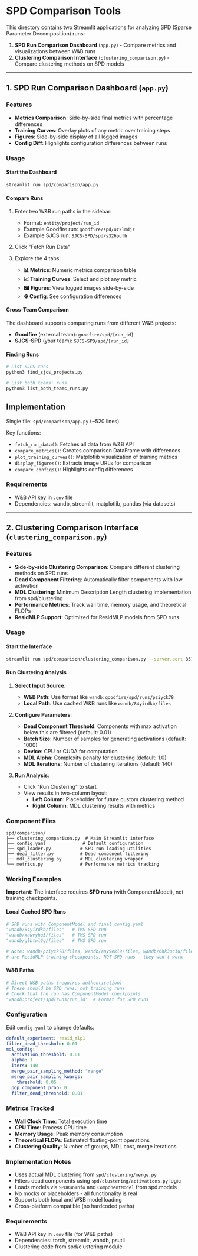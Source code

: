 # SPD Comparison Tools

This directory contains two Streamlit applications for analyzing SPD (Sparse Parameter Decomposition) runs:

1. **SPD Run Comparison Dashboard** (`app.py`) - Compare metrics and visualizations between W&B runs
2. **Clustering Comparison Interface** (`clustering_comparison.py`) - Compare clustering methods on SPD models

---

## 1. SPD Run Comparison Dashboard (`app.py`)

### Features

- **Metrics Comparison**: Side-by-side final metrics with percentage differences
- **Training Curves**: Overlay plots of any metric over training steps  
- **Figures**: Side-by-side display of all logged images
- **Config Diff**: Highlights configuration differences between runs

### Usage

#### Start the Dashboard
```bash
streamlit run spd/comparison/app.py
```

#### Compare Runs
1. Enter two W&B run paths in the sidebar:
   - Format: `entity/project/run_id`
   - Example Goodfire run: `goodfire/spd/uz2lmdjz`
   - Example SJCS run: `SJCS-SPD/spd/s326pufh`

2. Click "Fetch Run Data"

3. Explore the 4 tabs:
   - **📊 Metrics**: Numeric metrics comparison table
   - **📈 Training Curves**: Select and plot any metric
   - **🖼️ Figures**: View logged images side-by-side
   - **⚙️ Config**: See configuration differences

#### Cross-Team Comparison
The dashboard supports comparing runs from different W&B projects:
- **Goodfire** (external team): `goodfire/spd/[run_id]`
- **SJCS-SPD** (your team): `SJCS-SPD/spd/[run_id]`

#### Finding Runs
```bash
# List SJCS runs
python3 find_sjcs_projects.py

# List both teams' runs  
python3 list_both_teams_runs.py
```

## Implementation

Single file: `spd/comparison/app.py` (~520 lines)

Key functions:
- `fetch_run_data()`: Fetches all data from W&B API
- `compare_metrics()`: Creates comparison DataFrame with differences
- `plot_training_curves()`: Matplotlib visualization of training metrics
- `display_figures()`: Extracts image URLs for comparison
- `compare_configs()`: Highlights config differences

### Requirements

- W&B API key in `.env` file
- Dependencies: wandb, streamlit, matplotlib, pandas (via datasets)

---

## 2. Clustering Comparison Interface (`clustering_comparison.py`)

### Features

- **Side-by-side Clustering Comparison**: Compare different clustering methods on SPD runs
- **Dead Component Filtering**: Automatically filter components with low activation
- **MDL Clustering**: Minimum Description Length clustering implementation from spd/clustering
- **Performance Metrics**: Track wall time, memory usage, and theoretical FLOPs
- **ResidMLP Support**: Optimized for ResidMLP models from SPD runs

### Usage

#### Start the Interface
```bash
streamlit run spd/comparison/clustering_comparison.py --server.port 8510
```

#### Run Clustering Analysis

1. **Select Input Source**:
   - **W&B Path**: Use format like `wandb:goodfire/spd/runs/pziyck78`
   - **Local Path**: Use cached W&B runs like `wandb/84yirdkb/files`

2. **Configure Parameters**:
   - **Dead Component Threshold**: Components with max activation below this are filtered (default: 0.01)
   - **Batch Size**: Number of samples for generating activations (default: 1000)
   - **Device**: CPU or CUDA for computation
   - **MDL Alpha**: Complexity penalty for clustering (default: 1.0)
   - **MDL Iterations**: Number of clustering iterations (default: 140)

3. **Run Analysis**:
   - Click "Run Clustering" to start
   - View results in two-column layout:
     - **Left Column**: Placeholder for future custom clustering method
     - **Right Column**: MDL clustering results with metrics

### Component Files

```
spd/comparison/
├── clustering_comparison.py  # Main Streamlit interface
├── config.yaml              # Default configuration
├── spd_loader.py           # SPD run loading utilities
├── dead_filter.py          # Dead component filtering
├── mdl_clustering.py       # MDL clustering wrapper
└── metrics.py              # Performance metrics tracking
```

### Working Examples

**Important**: The interface requires **SPD runs** (with ComponentModel), not training checkpoints.

#### Local Cached SPD Runs
```python
# SPD runs with ComponentModel and final_config.yaml
"wandb/84yirdkb/files"   # TMS SPD run
"wandb/xawvyhq3/files"   # TMS SPD run  
"wandb/glbtwl6g/files"   # TMS SPD run

# Note: wandb/pziyck78/files, wandb/any9ekl9/files, wandb/6hk3uciu/files 
# are ResidMLP training checkpoints, NOT SPD runs - they won't work
```

#### W&B Paths
```python
# Direct W&B paths (requires authentication)
# These should be SPD runs, not training runs
# Check that the run has ComponentModel checkpoints
"wandb:project/spd/runs/run_id"  # Format for SPD runs
```

### Configuration

Edit `config.yaml` to change defaults:
```yaml
default_experiment: resid_mlp1
filter_dead_threshold: 0.01
mdl_config:
  activation_threshold: 0.01
  alpha: 1
  iters: 140
  merge_pair_sampling_method: "range"
  merge_pair_sampling_kwargs:
    threshold: 0.05
  pop_component_prob: 0
  filter_dead_threshold: 0.01
```

### Metrics Tracked

- **Wall Clock Time**: Total execution time
- **CPU Time**: Process CPU time
- **Memory Usage**: Peak memory consumption
- **Theoretical FLOPs**: Estimated floating-point operations
- **Clustering Quality**: Number of groups, MDL cost, merge iterations

### Implementation Notes

- Uses actual MDL clustering from `spd/clustering/merge.py`
- Filters dead components using `spd/clustering/activations.py` logic
- Loads models via `SPDRunInfo` and `ComponentModel` from spd.models
- No mocks or placeholders - all functionality is real
- Supports both local and W&B model loading
- Cross-platform compatible (no hardcoded paths)

### Requirements

- W&B API key in `.env` file (for W&B paths)
- Dependencies: torch, streamlit, wandb, psutil
- Clustering code from spd/clustering module